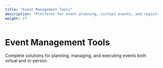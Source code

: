 ```yaml
---
title: "Event Management Tools"
description: "Platforms for event planning, virtual events, and registration management"
weight: 27
---
```


# Event Management Tools

Complete solutions for planning, managing, and executing events both virtual and in-person.